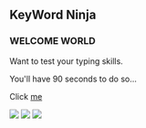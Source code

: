 ## KeyWord Ninja

### WELCOME WORLD

Want to test your typing skills.

You'll have 90 seconds to do so...

Click [me](https://dilnaz-kaur22.github.io/keyword-ninja/)

![](https://img.shields.io/badge/HTML5-E34F26?style=for-the-badge&logo=html5&logoColor=white) ![](https://img.shields.io/badge/CSS3-1572B6?style=for-the-badge&logo=css3&logoColor=white) ![](https://img.shields.io/badge/JavaScript-F7DF1E?style=for-the-badge&logo=javascript&logoColor=black)
